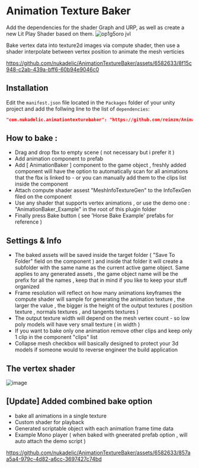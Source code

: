 # Animation Texture Baker 

Add the dependencies for the shader Graph and URP, as well as create a new Lit Play Shader based on them.
![op1g5oro jvl](https://github.com/user-attachments/assets/34a60ac6-cf50-46c8-89e4-54b8ea554081)


Bake vertex data into texture2d images via compute shader, then use a shader interpolate between vertex position to animate the mesh verticies 

https://github.com/nukadelic/AnimationTextureBaker/assets/6582633/8f15c948-c2ab-439a-bff6-60b94e9046c0

## Installation 

Edit the `manifest.json` file located in the `Packages` folder of your unity project and
add the follwing line to the list of `dependencies`:
```json
"com.nukadelic.animationtexturebaker": "https://github.com/reimzm/AnimationTextureBaker.git"
```

## How to bake :
* Drag and drop fbx to empty scene ( not necessary but i prefer it )
* Add animation component to prefab
* Add [ AnimationBaker ] component to the game object , freshly added component will have the option to automatically scan for all animations that the fbx is linked to  - or you can manually add them to the clips list inside the component
* Attach compute shader assest "MeshInfoTextureGen"  to the InfoTexGen filed on the component
* Use any shader that supports vertex animations , or use the demo one : "AnimationBaker_Example" in the root of this plugin folder
* Finally press Bake button 
( see 'Horse Bake Example' prefabs for reference ) 

## Settings & Info 
* The baked assets will be saved inside the target folder ( "Save To Folder" field on the component ) and inside that folder it will create a subfolder with the same name as the current active game object. Same applies to any generated assets , the game object name will be the prefix for all the names , keep that in mind if you like to keep your stuff organized
* Frame resolution will reflect on how many animations keyframes the compute shader will sample for generating the animation texture , the larger the value , the bigger is the height of the output textures ( position texture , normals textures , and tangents textures )
* The output texture width will depend on the mesh vertex count - so low poly models will have very small texture ( in width )
* If you want to bake only one animation remove other clips and keep only 1 clip in the component "clips" list
* Collapse mesh checkbox will basically designed to protect your 3d models if someone would to reverse engineer the build application
    
## The vertex shader

![image](https://github.com/nukadelic/AnimationTextureBaker/assets/6582633/1c3077cb-ac49-49f3-8177-fad51406a3c2)


## [Update] Added combined bake option 
* bake all animations in a single texture
* Custom shader for playback
* Generated scriptable object with each animation frame time data
* Example Mono player ( when baked with gneerated prefab option , will auto attach the demo script )

https://github.com/nukadelic/AnimationTextureBaker/assets/6582633/857aa5a4-979c-4d82-a6cc-3697427c74bd

